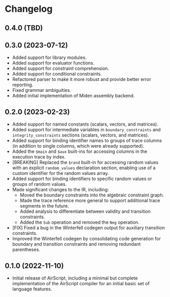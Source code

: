 # Changelog

## 0.4.0 (TBD)

## 0.3.0 (2023-07-12)

- Added support for library modules.
- Added support for evaluator functions.
- Added support for constraint comprehension.
- Added support for conditional constraints.
- Refactored parser to make it more robust and provide better error reporting.
- Fixed grammar ambiguities.
- Added initial implementation of Miden assembly backend.

## 0.2.0 (2023-02-23)

- Added support for named constants (scalars, vectors, and matrices).
- Added support for intermediate variables in `boundary_constraints` and `integrity_constraints` sections (scalars, vectors, and matrices).
- Added support for binding identifier names to groups of trace columns (in addition to single columns, which were already supported).
- Added the `$main` and `$aux` built-ins for accessing columns in the execution trace by index.
- [BREAKING] Replaced the `$rand` built-in for accessing random values with an explicit `random_values` declaration section, enabling use of a custom identifier for the random values array.
- Added support for binding identifiers to specific random values or groups of random values.
- Made significant changes to the IR, including:
  - Moved the boundary constraints into the algebraic constraint graph.
  - Made the trace reference more general to support additional trace segments in the future.
  - Added analysis to differentiate between validity and transition constraints.
  - Added the `Sub` operation and removed the `Neg` operation.
- [FIX] Fixed a bug in the Winterfell codegen output for auxiliary transition constraints.
- Improved the Winterfell codegen by consolidating code generation for boundary and transition constraints and removing redundant parentheses.

## 0.1.0 (2022-11-10)

- Initial release of AirScript, including a minimal but complete implementation of the AirScript compiler for an initial basic set of language features.
